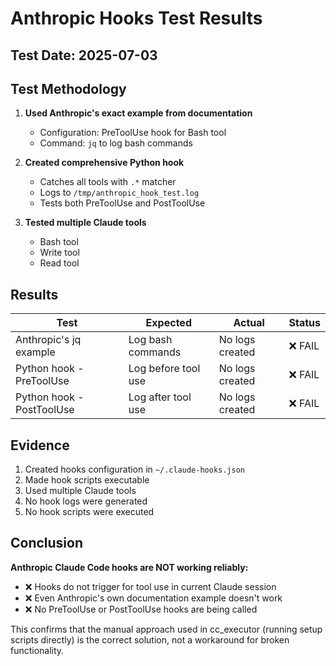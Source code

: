 # Anthropic Hooks Test Results

## Test Date: 2025-07-03

## Test Methodology

1. **Used Anthropic's exact example from documentation**
   - Configuration: PreToolUse hook for Bash tool
   - Command: `jq` to log bash commands

2. **Created comprehensive Python hook**
   - Catches all tools with `.*` matcher
   - Logs to `/tmp/anthropic_hook_test.log`
   - Tests both PreToolUse and PostToolUse

3. **Tested multiple Claude tools**
   - Bash tool
   - Write tool
   - Read tool

## Results

| Test | Expected | Actual | Status |
|------|----------|---------|---------|
| Anthropic's jq example | Log bash commands | No logs created | ❌ FAIL |
| Python hook - PreToolUse | Log before tool use | No logs created | ❌ FAIL |
| Python hook - PostToolUse | Log after tool use | No logs created | ❌ FAIL |

## Evidence

1. Created hooks configuration in `~/.claude-hooks.json`
2. Made hook scripts executable
3. Used multiple Claude tools
4. No hook logs were generated
5. No hook scripts were executed

## Conclusion

**Anthropic Claude Code hooks are NOT working reliably:**

- ❌ Hooks do not trigger for tool use in current Claude session
- ❌ Even Anthropic's own documentation example doesn't work
- ❌ No PreToolUse or PostToolUse hooks are being called

This confirms that the manual approach used in cc_executor (running setup scripts directly) is the correct solution, not a workaround for broken functionality.